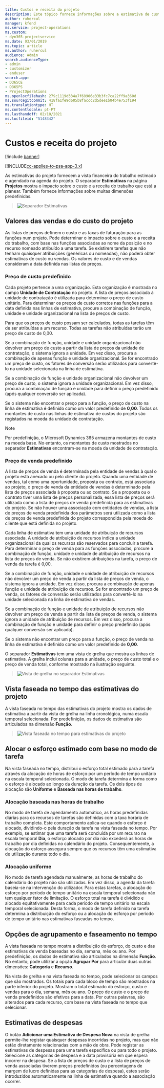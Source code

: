 ```yaml
---
title: Custos e receita do projeto
description: Este tópico fornece informações sobre a estimativa de custos e receitas do projeto.
author: ruhercul
manager: kfend
ms.service: project-operations
ms.custom:
- dyn365-projectservice
ms.date: 03/01/2019
ms.topic: article
ms.author: ruhercul
audience: Admin
search.audienceType:
- admin
- customizer
- enduser
search.app:
- D365CE
- D365PS
- ProjectOperations
ms.openlocfilehash: 279c1119d334a7f60906e33b3fc7ca22ff9a360d
ms.sourcegitcommit: 418fa1fe9d605b8faccc2d5dee1b04b4e753f194
ms.translationtype: HT
ms.contentlocale: pt-PT
ms.lasthandoff: 02/10/2021
ms.locfileid: "5148342"
---
```

# <a name="project-costs-and-revenue"></a>Custos e receita do projeto

[!include [banner](../includes/psa-now-project-operations.md)]

[!INCLUDE[cc-applies-to-psa-app-3.x](../includes/cc-applies-to-psa-app-3x.md)]

As estimativas do projeto fornecem a vista financeira do trabalho estimado e agendado na agenda do projeto. O separador **Estimativas** na página **Projetos** mostra o impacto sobre o custo e a receita do trabalho que está a planear. Também fornece informações sobre muitas dimensões predefinidas. 

> ![Separador Estimativas](media/project-5.png)

## <a name="cost-and-sales-values-of-the-project"></a>Valores das vendas e do custo do projeto

As listas de preços definem o custo e as taxas de faturação para as funções num projeto. Pode determinar o impacto sobre o custo e a receita do trabalho, com base nas funções associadas ao nome da posição e no recurso nomeado atribuído a uma tarefa. Se existirem tarefas que não tenham quaisquer atribuições (genéricas ou nomeadas), não poderá obter estimativas de custo ou vendas. Os valores de custo e de vendas consideram a data definida nas listas de preços.

### <a name="default-cost-price"></a>Preço de custo predefinido  

Cada projeto pertence a uma organização. Esta organização é mostrada no campo **Unidade de Contratação** no projeto. A lista de preços associada à unidade de contratação é utilizada para determinar o preço de custo unitário. Para determinar os preços de custo corretos nas funções para a data definida nas linhas de estimativa, procure a combinação de função, unidade e unidade organizacional na lista de preços de custo. 

Para que os preços de custo possam ser calculados, todas as tarefas têm de ser atribuídas a um recurso. Todas as tarefas não atribuídas terão um preço de custo de 0,00.

Se a combinação de função, unidade e unidade organizacional não devolver um preço de custo a partir da lista de preços da unidade de contratação, o sistema ignora a unidade. Em vez disso, procura a combinação de apenas função e unidade organizacional. Se for encontrado um preço de custo, os fatores de conversão serão utilizados para convertê-lo na unidade selecionada na linha de estimativa.

Se a combinação de função e unidade organizacional não devolver um preço de custo, o sistema ignora a unidade organizacional. Em vez disso, procura a combinação de função e unidade para definir o preço predefinido (após qualquer conversão ser aplicada).

Se o sistema não encontrar o preço para a função, o preço de custo na linha de estimativa é definido como um valor predefinido de **0,00**. Todos os montantes de custo nas linhas de estimativa de custos do projeto são registados na moeda da unidade de contratação.

> [!NOTE]
> Por predefinição, o Microsoft Dynamics 365 armazena montantes de custo na moeda base. No entanto, os montantes de custo mostrados no separador **Estimativas** encontram-se na moeda da unidade de contratação.  

### <a name="default-sales-price"></a>Preço de venda predefinido 

A lista de preços de venda é determinada pela entidade de vendas à qual o projeto está anexado ou pelo cliente do projeto. Quando uma entidade de vendas, tal como uma oportunidade, proposta ou contrato, está associada ao projeto, o preço de venda da entidade de vendas é determinado pela lista de preços associada à proposta ou ao contrato. Se a proposta ou o contrato tiver uma lista de preços personalizada, essa lista de preços será utilizada como a lista de preços de venda predefinida para as estimativas do projeto. Se não houver uma associação com entidades de vendas, a lista de preços de venda predefinida dos parâmetros será utilizada como a lista de preços de venda predefinida do projeto correspondida pela moeda do cliente que está definida no projeto.

Cada linha de estimativa tem uma unidade de atribuição de recursos associada. A unidade de atribuição de recursos indica a unidade organizacional da qual os recursos são reservados para concluir a tarefa. Para determinar o preço de venda para as funções associadas, procure a combinação de função, unidade e unidade de atribuição de recursos na lista de preços de venda. Se não existirem atribuições na tarefa, o preço de venda da tarefa é 0,00.

Se a combinação de função, unidade e unidade de atribuição de recursos não devolver um preço de venda a partir da lista de preços de venda, o sistema ignora a unidade. Em vez disso, procura a combinação de apenas função e unidade de atribuição de recursos. Se for encontrado um preço de venda, os fatores de conversão serão utilizados para convertê-lo na unidade selecionada na linha de estimativa de vendas. 

Se a combinação de função e unidade de atribuição de recursos não devolver um preço de venda a partir da lista de preços de venda, o sistema ignora a unidade de atribuição de recursos. Em vez disso, procura a combinação de função e unidade para definir o preço predefinido (após qualquer conversão ser aplicada).

Se o sistema não encontrar um preço para a função, o preço de venda na linha de estimativa é definido como um valor predefinido de **0,00**.

O separador **Estimativas** tem uma vista de grelha que mostra as linhas de estimativa. A grelha inclui colunas para a unidade, o preço de custo total e o preço de venda total, conforme mostrado na ilustração seguinte. 

> ![Vista de grelha no separador Estimativas](media/project-6.png)

## <a name="time-phased-view-of-project-estimates"></a>Vista faseada no tempo das estimativas do projeto

A vista faseada no tempo das estimativas do projeto mostra os dados de estimativa a partir da vista de grelha na linha cronológica, numa escala temporal selecionada. Por predefinição, os dados de estimativa são articulados na dimensão **Função**.

> ![Vista faseada no tempo para estimativas do projeto](media/project-7.png)

## <a name="allocating-estimated-effort-based-on-the-task-mode"></a>Alocar o esforço estimado com base no modo de tarefa

Na vista faseada no tempo, distribui o esforço total estimado para a tarefa através da alocação de horas de esforço por um período de tempo unitário na escala temporal selecionada. O modo de tarefa determina a forma como o esforço é alocado ao longo da duração da tarefa. Os dois tipos de alocação são **Uniforme** e **Baseada nas horas de trabalho**.

### <a name="work-hours-based-allocation"></a>Alocação baseada nas horas de trabalho
 
No modo de tarefa de agendamento automático, as horas predefinidas diárias para os recursos de tarefas são definidas com a taxa horária de trabalho completa. Este comportamento aplica-se quando o esforço é alocado, dividindo-o pela duração da tarefa na vista faseada no tempo. Por exemplo, se estimar que uma tarefa será concluída por um recurso na escala temporal **Dia**, o esforço alocado por dia não excederá as horas de trabalho por dia definidas no calendário do projeto. Consequentemente, a alocação do esforço assegura sempre que os recursos têm uma estimativa de utilização durante todo o dia.

### <a name="even-allocation"></a>Alocação uniforme

No modo de tarefa agendada manualmente, as horas de trabalho do calendário do projeto não são utilizadas. Em vez disso, a agenda da tarefa baseia-se na intervenção do utilizador. Para estas tarefas, a alocação do esforço por período de tempo unitário na escala temporal selecionada não tem qualquer fator de limitação. O esforço total na tarefa é dividido e alocado equitativamente para cada período de tempo unitário na escala temporal selecionada. Desta forma, o modo de tarefa definido na tarefa determina a distribuição do esforço ou a alocação do esforço por período de tempo unitário nas estimativas faseadas no tempo.

## <a name="grouping-and-time-phasing-options"></a>Opções de agrupamento e faseamento no tempo

A vista faseada no tempo mostra a distribuição do esforço, do custo e das estimativas de venda baseadas no dia, semana, mês ou ano. Por predefinição, os dados de estimativa são articulados na dimensão **Função**. No entanto, pode utilizar a opção **Agrupar Por** para articular duas outras dimensões: **Categoria** e **Recurso**.

Na vista de grelha e na vista faseada no tempo, pode selecionar os campos que são mostrados. Os totais para cada bloco de tempo são mostrados na parte inferior do projeto. Mostram o total estimado do esforço, custo e vendas para o dia, semana, mês ou ano. O preço de custo e o preço de venda predefinidos são efetivos para a data. Por outras palavras, são alterados para cada recurso, com base na vista faseada no tempo que selecionar.

## <a name="expense-estimates"></a>Estimativas de despesas

O botão **Adicionar uma Estimativa de Despesa Nova** na vista de grelha permite-lhe registar quaisquer despesas incorridas no projeto, mas que não estão diretamente relacionadas com a mão de obra. Pode registar as estimativas de despesas para uma tarefa específica ou para todo o projeto. Selecione as categorias de despesa e a data provisória em que espera incorrer na despesa. Se a lista de preços de custo e a lista de preços de venda associadas tiverem preços predefinidos (ou percentagens de margem de lucro definidas para as categorias de despesa), estes serão introduzidos automaticamente na linha de estimativa quando a associação ocorrer.
